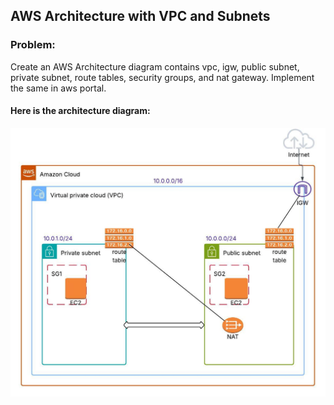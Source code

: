 ## AWS Architecture with VPC and Subnets

### Problem:
Create an AWS Architecture diagram contains vpc, igw, public subnet, private subnet, route tables, security groups, and nat gateway. Implement the same in aws portal.

#### Here is the architecture diagram:

![VPC Architecture](images/AWS-VPC.jpeg)
